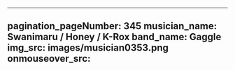 ------
pagination_pageNumber: 345
musician_name: Swanimaru / Honey / K-Rox
band_name: Gaggle
img_src: images/musician0353.png
onmouseover_src: 
------